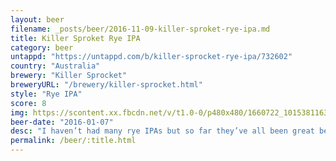 ```yaml
---
layout: beer
filename: _posts/beer/2016-11-09-killer-sproket-rye-ipa.md
title: Killer Sproket Rye IPA
category: beer
untappd: "https://untappd.com/b/killer-sprocket-rye-ipa/732602"
country: "Australia"
brewery: "Killer Sprocket"
breweryURL: "/brewery/killer-sprocket.html"
style: "Rye IPA"
score: 8
img: https://scontent.xx.fbcdn.net/v/t1.0-0/p480x480/1660722_10153811639283745_5357595767484756321_n.jpg?oh=49f2b0647494db04b42febf92b0577ee&oe=5930DF99
beer-date: "2016-01-07"
desc: "I haven’t had many rye IPAs but so far they’ve all been great beers"
permalink: /beer/:title.html
---
```


